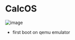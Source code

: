 # CalcOS
![image](https://github.com/dazaizer0/CalcOS/assets/60112867/35189dd4-1b59-4b3a-821a-65d18212447e)

- first boot on qemu emulator
